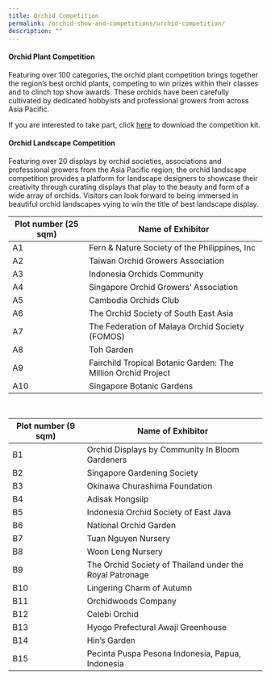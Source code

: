 ```yaml
---
title: Orchid Competition
permalink: /orchid-show-and-competitions/orchid-competition/
description: ""
---
```

#### Orchid Plant Competition
Featuring over 100 categories, the orchid plant competition brings together the region’s best orchid plants, competing to win prizes within their classes and to clinch top show awards. These orchids have been carefully cultivated by dedicated hobbyists and professional growers from across Asia Pacific.

If you are interested to take part, click [here](/files/apoc%20competition%20kit.pdf) to download the competition kit.
#### Orchid Landscape Competition
Featuring over 20 displays by orchid societies, associations and professional growers from the Asia Pacific region, the orchid landscape competition provides a platform for landscape designers to showcase their creativity through curating displays that play to the beauty and form of a wide array of orchids. Visitors can look forward to being immersed in beautiful orchid landscapes vying to win the title of best landscape display.



| Plot number (25 sqm) |Name of Exhibitor | 
| -------- | -------- | 
|	A1	|	Fern &amp; Nature Society of the Philippines, Inc	|
|	A2	|	Taiwan Orchid Growers Association	|
|	A3	|	Indonesia Orchids Community	|
|	A4	|	Singapore Orchid Growers’ Association	|
|	A5	|	Cambodia Orchids Club	|
|	A6	|	The Orchid Society of South East Asia	|
|	A7	|	The Federation of Malaya Orchid Society (FOMOS)	|
|	A8	|	Toh Garden	|
|	A9	|	Fairchild Tropical Botanic Garden: The Million Orchid Project	|
|	A10	|	Singapore Botanic Gardens	|

<br>

| Plot number (9 sqm) |Name of Exhibitor | 
| -------- | -------- | 
|	B1	|	Orchid Displays by Community In Bloom Gardeners	|
|	B2	|	Singapore Gardening Society	|
|	B3	|	Okinawa Churashima Foundation	|
|	B4	|	Adisak Hongsilp	|
|	B5	|	Indonesia Orchid Society of East Java	|
|	B6	|	National Orchid Garden	|
|	B7	|	Tuan Nguyen Nursery	|
|	B8	|	Woon Leng Nursery	|
|	B9	|	The Orchid Society of Thailand under the Royal Patronage	|
|	B10	|	Lingering Charm of Autumn	|
|	B11	|	Orchidwoods Company	|
|	B12	|	Celebi Orchid	|
|	B13	|	Hyogo Prefectural Awaji Greenhouse	|
|	B14	|	Hin’s Garden	|
|	B15	|	Pecinta Puspa Pesona Indonesia, Papua, Indonesia	|